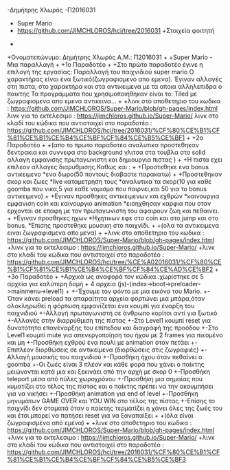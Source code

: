 -Δημήτρης Χλωρός 
 -Π2016031
 - Super Mario
 - https://github.com/JIMCHLOROS/hci/tree/2016031
 +Στοιχεία φοιτητή
 +
 +Oνοματεπώνυμο: Δημήτρης Χλωρός Α.Μ.: Π2016031
 +
 +Super Mario - Μια παραλλαγή
 +
 +1ο Παραδοτέο
 +
 +Στο πρώτο παραδοτέο έγινε η επιλογή της εργασίας: Παραλλαγή του παιχνιδιού super mario Ο χαρακτήρας είναι ένα ξωτικό(ζωγραφισμενο απο εμενα). Έγιναν αλλαγές στη πιστα, στο χαρακτήρα και στα αντικειμενα με τα οποια αλληλεπιδρα ο παικτης Τα προγράμματα που χρησιμοποιήθηκαν είναι το: Tiled με ζωγραφισμενα απο εμενα αντικεινα...
 +
 +λινκ στο αποθετηριο του κωδικα : https://github.com/JIMCHLOROS/Super-Mario/blob/gh-pages/index.html λινκ για το εκτελεσιμο : https://jimchloros.github.io/Super-Mario/ λινκ στο κλαδί του κώδικα που αντιστοιχεί στο παραδοτέο : https://github.com/JIMCHLOROS/hci/tree/2016031/%CF%80%CE%B1%CF%81%CE%B1%CE%B4%CE%BF%CF%84%CE%B5%CE%BF1
 +
 +2ο Παραδοτέο
 +
 +(απο το πρωτο παραδοτεο αναλυτικα προστεθηκαν δεντρακια και συννεφα στο background γλιτσα στα τουβλα στο solid αλλαγη εμφανισης πρωταγωνιστη και δημιουργια πιστας )
 +
 +Η πιστα εχει επιλεον αλλαγες διαρυθμισης.Καθως και :
 +
 +Προστεθηκε ενα bonus αντικειμενο *ενα δωρο(50 ποντους διαβαστε παρακατω)
 +
 +Προστεθηκαν σκορ και ζωες *live καταμετρηση τους *αναλυτικα τα σκορ(10 για καθε goomba που νικα,5 για καθε νομισμα που παιρνει,και 50 για το bonus αντικειμενο)
 +
 +Εγιναν προσθηκες αντικειμενων και εχθρών *καινουργια εμφανιση coin και καινουργιο animation *εισηχθησαν καρφια που οταν ερχονται σε επαφη με τον πρωταγωνιστη του αφαιρουν ζωη και πεθαινει.
 +
 +Εγιναν προσθηκες ηχων *Ηχητικων εφε στο coin και στο jump και στο bonus. *Επισης προστεθηκε μουσικη στο παιχνίδι.
 +
 +(ολα τα αντικειμενα ειναι ζωγραφισμενα απο μενα)
 +
 +λινκ στο αποθετηριο του κωδικα : https://github.com/JIMCHLOROS/Super-Mario/blob/gh-pages/index.html 
 +λινκ για το εκτελεσιμο : https://jimchloros.github.io/Super-Mario/ 
 +λινκ στο κλαδί του κώδικα που αντιστοιχεί στο παραδοτέο : https://github.com/JIMCHLOROS/hci/tree/%CE%A02016031/%CF%80%CE%B1%CF%81%CE%B1%CE%B4%CE%BF%CF%84%CE%AD%CE%BF2
 +
 +3ο Παραδοτέο
 +
 +Αρχικά ως αναφορά τον κώδικα..χωρίστηκε σε 5 αρχεία για καλύτερη δομή + 4 αρχεία (js)-(index->boot->preloader->mainmenu->level1)
 +
 +-Έχουμε τον φόντο με μια εικόνα του Mario.
 +-Όταν κάνει preload τα απαραίτητα αρχεία φορτώνει μια μπάρα,όταν ολοκληρωθεί η φόρτωση εμφανίζεται ένα κουμπί για έναρξη του παιχνιδιού
 +-Αλλαγή πρωταγωνιστή σε άνθρωπο κορίτσι αντί για ξωτικό
 +-Αλλαγές στην διαρρύθμιση της πίστας
 +-Στο Level1 κουμπί reset για δυνατότητα επανέναρξης του επίπεδου και διαγραφή της προόδου
 +-Στο Level1 κουμπί mute για απενεργοποίηση του ήχου με 2 frames για πιεσμένο και μη
 +-Προσθήκη εχθρού ένα πουλί με animation όταν πετάει
 +-Επιπλέον διορθώσεις σε αντικείμενα (διορθώσεις στις ζωγραφιές)
 +-Αλλαγή μουσικής του παιχνιδιού
 +-Προσθήκη ήχου όταν πεθαίνει ο goomba
 +-Οι ζωές είναι 3 πλέον και κάθε φορά που χάνει ο παίκτης μειώνονται κατά μια και ξεκινάει από την αρχή με σκορ 0
 +-Προσθήκη teleport μέσα από πύλες χωροχρόνου
 +-Προσθήκη μια σημαίας που κυματίζει στο τέλος της πίστας και ο παίκτης πρέπει να την ακουμπήσει για να νικήσει
 +-Προσθήκη animation για end of level
 +-Προσθήκη μηνυμάτων GAME OVER και YOU WIN στο τέλος της πίστας
 +-Επίσης το παιχνίδι δεν σταματά όταν ο παίκτης τερματίζει η χάνει όλες της ζωές του και έτσι μπορεί να πατήσει reset για να ξαναπαίξει
 +
 +(όλα είναι ζωγραφισμένα από εμένα)
 +
 +λινκ στο αποθετηριο του κωδικα : https://github.com/JIMCHLOROS/Super-Mario/blob/gh-pages/index.html
 +λινκ για το εκτελεσιμο : https://jimchloros.github.io/Super-Mario/
 +λινκ στο κλαδί του κώδικα που αντιστοιχεί στο παραδοτέο : https://github.com/JIMCHLOROS/hci/tree/2016031/%CF%80%CE%B1%CF%81%CE%B1%CE%B4%CE%BF%CF%84%CE%B5%CE%BF3
